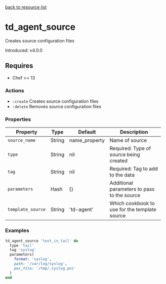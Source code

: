 [back to resource list](https://github.com/treasure-data/chef-td-agent#resources)

# td_agent_source

Creates source configuration files

Introduced: v4.0.0

## Requires

- Chef >= 13

### Actions

- `:create` Creates source configuration files
- `:delete` Removes source configuration files

### Properties

| Property | Type | Default | Description |
|----------|------|---------|-------------|
| `source_name` | String | name_property | Name of source |
| `type` | String | nil | Required: Type of source being created |
| `tag` | String | nil | Required: Tag to add to the data |
| `parameters` | Hash | {} | Additional parameters to pass to the source |
| `template_source` | String | 'td-agent' | Which cookbook to use for the template source |

### Examples

```ruby
td_agent_source 'test_in_tail' do
  type 'tail'
  tag 'syslog'
  parameters(
    format: 'syslog',
    path: '/var/log/syslog',
    pos_file: '/tmp/.syslog.pos'
  )
end
```
